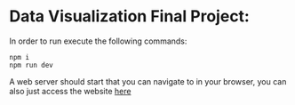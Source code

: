 # Data Visualization Final Project:

In order to run execute the following commands:
```
npm i
npm run dev
```

A web server should start that you can navigate to in your browser, you can also just access the website [here](https://stelath.github.io/data-visualization-final-project/)

